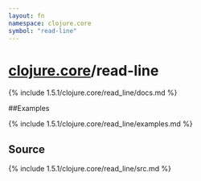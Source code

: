 ```yaml
---
layout: fn
namespace: clojure.core
symbol: "read-line"
---
```


# [clojure.core](../)/read-line

{% include 1.5.1/clojure.core/read_line/docs.md %}

##Examples

{% include 1.5.1/clojure.core/read_line/examples.md %}
## Source
{% include 1.5.1/clojure.core/read_line/src.md %}

